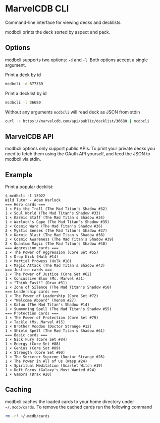 # MarvelCDB CLI

Command-line interface for viewing decks and decklists.

mcdbcli prints the deck sorted by aspect and pack.

## Options

mcdbcli supports two options: `-d` and `-l`. Both options accept a single argument.

Print a deck by id

```sh
mcdbcli -d 677339
```

Print a decklist by id

```sh
mcdbcli -l 36680
```

Without any arguments `mcdbcli` will read deck as JSON from stdin

```sh
curl -s https://marvelcdb.com/api/public/decklist/36680 | mcdbcli
```

## MarvelCDB API

mcdbcli options only support public APIs. To print your private decks you need to fetch them
using the OAuth API yourself, and feed the JSON to mcdbcli via stdin.

## Example

Print a popular decklist:

```console
$ mcdbcli -l 13922
Wild Tutor - Adam Warlock
=== Hero cards ===
1 × Pip the Troll (The Mad Titan's Shadow #32)
1 × Soul World (The Mad Titan's Shadow #33)
1 × Karmic Staff (The Mad Titan's Shadow #34)
1 × Warlock's Cape (The Mad Titan's Shadow #35)
2 × Cosmic Ward (The Mad Titan's Shadow #36)
2 × Mystic Senses (The Mad Titan's Shadow #37)
3 × Karmic Blast (The Mad Titan's Shadow #38)
2 × Cosmic Awareness (The Mad Titan's Shadow #39)
2 × Quantum Magic (The Mad Titan's Shadow #40)
=== Aggression cards ===
1 × The Power of Aggression (Core Set #55)
1 × Drop Kick (Hulk #14)
1 × Martial Prowess (Hulk #18)
1 × Magic Attack (The Mad Titan's Shadow #43)
=== Justice cards ===
1 × The Power of Justice (Core Set #62)
1 × Concussive Blow (Ms. Marvel #31)
1 × "Think Fast!" (Drax #31)
1 × Zone of Silence (The Mad Titan's Shadow #50)
=== Leadership cards ===
1 × The Power of Leadership (Core Set #72)
1 × "Welcome Aboard" (Venom #27)
1 × Kaluu (The Mad Titan's Shadow #14)
1 × Summoning Spell (The Mad Titan's Shadow #55)
=== Protection cards ===
1 × The Power of Protection (Core Set #79)
1 × Tackle (Ms. Marvel #15)
1 × Brother Voodoo (Doctor Strange #12)
1 × Shield Spell (The Mad Titan's Shadow #61)
=== Basic cards ===
1 × Nick Fury (Core Set #84)
1 × Energy (Core Set #88)
1 × Genius (Core Set #89)
1 × Strength (Core Set #90)
1 × The Sorcerer Supreme (Doctor Strange #26)
1 × The Power in All of Us (Wasp #24)
1 × Spiritual Meditation (Scarlet Witch #19)
1 × Deft Focus (Galaxy's Most Wanted #24)
1 × Gamora (Drax #20)
```

## Caching

mcdbcli caches the loaded cards to your home directory under `~/.mcdb/cards`. To remove the cached cards run the following command

```sh
rm -rf ~/.mcdb/cards
```
